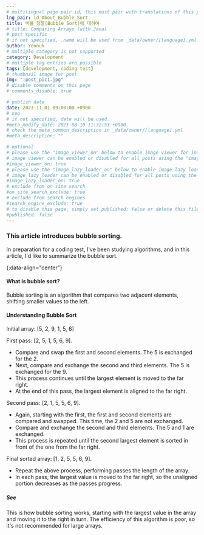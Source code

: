 ```yaml
---
# multilingual page pair id, this must pair with translations of this page. (This name must be unique)
lng_pair: id_About_Bubble_Sort
title: 버블 정렬(Bubble Sort)에 대하여
# title: Comparing Arrays (with.Java)
# post specific
# if not specified, .name will be used from _data/owner/[language].yml
author: Yeonuk
# multiple category is not supported
category: Development
# multiple tag entries are possible
tags: [development, coding test]
# thumbnail image for post
img: ":post_pic1.jpg"
# disable comments on this page
# comments_disable: true

# publish date
date: 2023-11-01 09:00:00 +0900
# seo
# if not specified, date will be used.
#meta_modify_date: 2021-08-10 11:32:53 +0900
# check the meta_common_description in _data/owner/[language].yml
#meta_description: ""

# optional
# please use the "image_viewer_on" below to enable image viewer for individual pages or posts (_posts/ or [language]/_posts folders).
# image viewer can be enabled or disabled for all posts using the "image_viewer_posts: true" setting in _data/conf/main.yml.
#image_viewer_on: true
# please use the "image_lazy_loader_on" below to enable image lazy loader for individual pages or posts (_posts/ or [language]/_posts folders).
# image lazy loader can be enabled or disabled for all posts using the "image_lazy_loader_posts: true" setting in _data/conf/main.yml.
#image_lazy_loader_on: true
# exclude from on site search
#on_site_search_exclude: true
# exclude from search engines
#search_engine_exclude: true
# to disable this page, simply set published: false or delete this file
#published: false
---
```


<!-- outline-start -->

### This article introduces bubble sorting.

In preparation for a coding test, I've been studying algorithms, and in this article, I'd like to summarize the bubble sort.

{:data-align="center"}

<!-- outline-end -->

#### What is bubble sort?

Bubble sorting is an algorithm that compares two adjacent elements, shifting smaller values to the left.

#### Understanding Bubble Sort

Initial array: [5, 2, 9, 1, 5, 6]

First pass: [2, 5, 1, 5, 6, 9].

- Compare and swap the first and second elements. The 5 is exchanged for the 2.
- Next, compare and exchange the second and third elements. The 5 is exchanged for the 9.
- This process continues until the largest element is moved to the far right.
- At the end of this pass, the largest element is aligned to the far right.

Second pass: [2, 1, 5, 5, 6, 9].

- Again, starting with the first, the first and second elements are compared and swapped. This time, the 2 and 5 are not exchanged.
- Compare and exchange the second and third elements. The 5 and 1 are exchanged.
- This process is repeated until the second largest element is sorted in front of the one from the far right.

Final sorted array: [1, 2, 5, 5, 6, 9].

- Repeat the above process, performing passes the length of the array.
- In each pass, the largest value is moved to the far right, so the unaligned portion decreases as the passes progress.

##### See

This is how bubble sorting works, starting with the largest value in the array and moving it to the right in turn. The efficiency of this algorithm is poor, so it's not recommended for large arrays.
